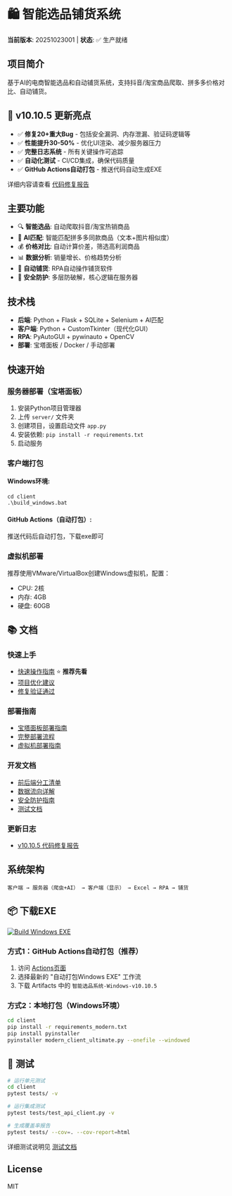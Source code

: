 # 🛍️ 智能选品铺货系统

**当前版本**: 20251023001 | **状态**: ✅ 生产就绪

## 项目简介

基于AI的电商智能选品和自动铺货系统，支持抖音/淘宝商品爬取、拼多多价格对比、自动铺货。

## 🎉 v10.10.5 更新亮点

- ✅ **修复20+重大Bug** - 包括安全漏洞、内存泄漏、验证码逻辑等
- ✅ **性能提升30-50%** - 优化UI渲染、减少服务器压力
- ✅ **完整日志系统** - 所有关键操作可追踪
- ✅ **自动化测试** - CI/CD集成，确保代码质量
- ✅ **GitHub Actions自动打包** - 推送代码自动生成EXE

详细内容请查看 [代码修复报告](docs/代码修复报告-v10.10.5.md)

## 主要功能

- 🔍 **智能选品**: 自动爬取抖音/淘宝热销商品
- 🤖 **AI匹配**: 智能匹配拼多多同款商品（文本+图片相似度）
- 💰 **价格对比**: 自动计算价差，筛选高利润商品
- 📊 **数据分析**: 销量增长、价格趋势分析
- 🚀 **自动铺货**: RPA自动操作铺货软件
- 🔐 **安全防护**: 多层防破解，核心逻辑在服务器

## 技术栈

- **后端**: Python + Flask + SQLite + Selenium + AI匹配
- **客户端**: Python + CustomTkinter（现代化GUI）
- **RPA**: PyAutoGUI + pywinauto + OpenCV
- **部署**: 宝塔面板 / Docker / 手动部署

## 快速开始

### 服务器部署（宝塔面板）

1. 安装Python项目管理器
2. 上传 `server/` 文件夹
3. 创建项目，设置启动文件 `app.py`
4. 安装依赖: `pip install -r requirements.txt`
5. 启动服务

### 客户端打包

#### Windows环境:
```batch
cd client
.\build_windows.bat
```

#### GitHub Actions（自动打包）:
推送代码后自动打包，下载exe即可

### 虚拟机部署

推荐使用VMware/VirtualBox创建Windows虚拟机，配置：
- CPU: 2核
- 内存: 4GB
- 硬盘: 60GB

## 📚 文档

### 快速上手
- [快速操作指南](docs/快速操作指南.md) ⭐ **推荐先看**
- [项目优化建议](docs/项目优化建议.md)
- [修复验证通过](docs/修复验证通过.md)

### 部署指南
- [宝塔面板部署指南](宝塔面板部署指南.md)
- [完整部署流程](完整部署流程.md)
- [虚拟机部署指南](虚拟机部署指南.md)

### 开发文档
- [前后端分工清单](前后端分工清单.md)
- [数据流向详解](数据流向详解.md)
- [安全防护指南](SECURITY_GUIDE.md)
- [测试文档](client/tests/README.md)

### 更新日志
- [v10.10.5 代码修复报告](docs/代码修复报告-v10.10.5.md)

## 系统架构

```
客户端 → 服务器（爬虫+AI） → 客户端（显示） → Excel → RPA → 铺货
```

## 📦 下载EXE

[![Build Windows EXE](https://github.com/zhiqiangsun2025-droid/price-suite/actions/workflows/build-windows-exe.yml/badge.svg)](https://github.com/zhiqiangsun2025-droid/price-suite/actions)

### 方式1：GitHub Actions自动打包（推荐）
1. 访问 [Actions页面](https://github.com/zhiqiangsun2025-droid/price-suite/actions)
2. 选择最新的 "自动打包Windows EXE" 工作流
3. 下载 Artifacts 中的 `智能选品系统-Windows-v10.10.5`

### 方式2：本地打包（Windows环境）
```bash
cd client
pip install -r requirements_modern.txt
pip install pyinstaller
pyinstaller modern_client_ultimate.py --onefile --windowed
```

## 🧪 测试

```bash
# 运行单元测试
cd client
pytest tests/ -v

# 运行集成测试
pytest tests/test_api_client.py -v

# 生成覆盖率报告
pytest tests/ --cov=. --cov-report=html
```

详细测试说明见 [测试文档](client/tests/README.md)

## License

MIT



